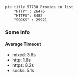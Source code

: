 
```mermaid
pie title 57738 Proxies in list
    "HTTP" : 26476
    "HTTPS": 8482
    "SOCKS" : 29921
```

### Some Info
#### Average Timeout

- mixed: 3.6s
- http: 1.8s
- https: 8.2s
- socks: 5.1s